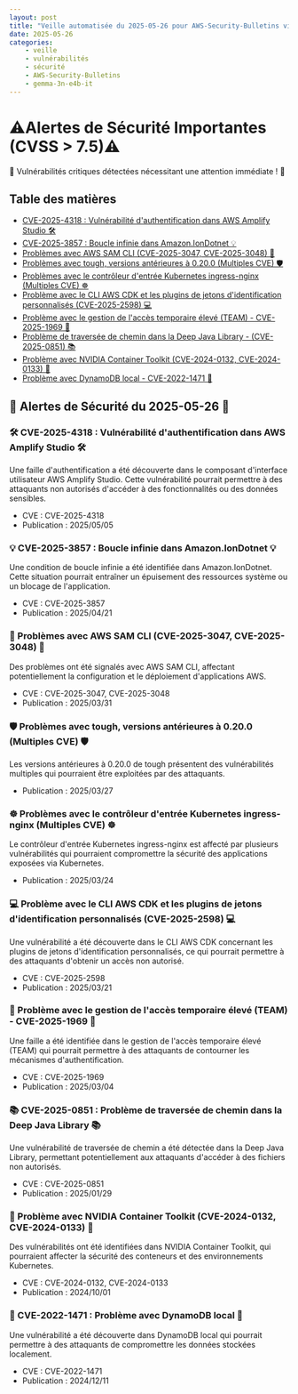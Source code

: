 ```yaml
---
layout: post
title: "Veille automatisée du 2025-05-26 pour AWS-Security-Bulletins via Gemini gemma-3n-e4b-it"
date: 2025-05-26
categories:
    - veille
    - vulnérabilités
    - sécurité
    - AWS-Security-Bulletins
    - gemma-3n-e4b-it
---
```

# ⚠️Alertes de Sécurité Importantes (CVSS > 7.5)⚠️
🚨 Vulnérabilités critiques détectées nécessitant une attention immédiate ! 🚨

## Table des matières
* [CVE-2025-4318 : Vulnérabilité d'authentification dans AWS Amplify Studio 🛠️](https://aws.amazon.com/security/security-bulletins/AWS-2025-010/)
* [CVE-2025-3857 : Boucle infinie dans Amazon.IonDotnet 💡](https://aws.amazon.com/security/security-bulletins/AWS-2025-009/)
* [Problèmes avec AWS SAM CLI (CVE-2025-3047, CVE-2025-3048) 🚀](https://aws.amazon.com/security/security-bulletins/AWS-2025-008/)
* [Problèmes avec tough, versions antérieures à 0.20.0 (Multiples CVE) 🛡️](https://aws.amazon.com/security/security-bulletins/AWS-2025-007/)
* [Problèmes avec le contrôleur d'entrée Kubernetes ingress-nginx (Multiples CVE) ☸️](https://aws.amazon.com/security/security-bulletins/AWS-2025-006/)
* [Problème avec le CLI AWS CDK et les plugins de jetons d'identification personnalisés (CVE-2025-2598) 💻](https://aws.amazon.com/security/security-bulletins/AWS-2025-005/)
* [Problème avec le gestion de l'accès temporaire élevé (TEAM) - CVE-2025-1969 🔑](https://aws.amazon.com/security/security-bulletins/AWS-2025-004/)
* [Problème de traversée de chemin dans la Deep Java Library - (CVE-2025-0851) 📚](https://aws.amazon.com/security/security-bulletins/AWS-2025-003/)
* [Problème avec NVIDIA Container Toolkit (CVE-2024-0132, CVE-2024-0133) 🐳](https://aws.amazon.com/security/security-bulletins/AWS-2024-010/)
* [Problème avec DynamoDB local - CVE-2022-1471 💾](https://aws.amazon.com/security/security-bulletins/AWS-2024-014/)

## 📅 Alertes de Sécurité du 2025-05-26 📅

### 🛠️ CVE-2025-4318 : Vulnérabilité d'authentification dans AWS Amplify Studio 🛠️
Une faille d'authentification a été découverte dans le composant d'interface utilisateur AWS Amplify Studio. Cette vulnérabilité pourrait permettre à des attaquants non autorisés d'accéder à des fonctionnalités ou des données sensibles. 
* CVE : CVE-2025-4318
* Publication : 2025/05/05

### 💡 CVE-2025-3857 : Boucle infinie dans Amazon.IonDotnet 💡
Une condition de boucle infinie a été identifiée dans Amazon.IonDotnet. Cette situation pourrait entraîner un épuisement des ressources système ou un blocage de l'application.
* CVE : CVE-2025-3857
* Publication : 2025/04/21

### 🚀 Problèmes avec AWS SAM CLI (CVE-2025-3047, CVE-2025-3048) 🚀
Des problèmes ont été signalés avec AWS SAM CLI, affectant potentiellement la configuration et le déploiement d'applications AWS.
* CVE : CVE-2025-3047, CVE-2025-3048
* Publication : 2025/03/31

### 🛡️ Problèmes avec tough, versions antérieures à 0.20.0 (Multiples CVE) 🛡️
Les versions antérieures à 0.20.0 de tough présentent des vulnérabilités multiples qui pourraient être exploitées par des attaquants.
* Publication : 2025/03/27

### ☸️ Problèmes avec le contrôleur d'entrée Kubernetes ingress-nginx (Multiples CVE) ☸️
Le contrôleur d'entrée Kubernetes ingress-nginx est affecté par plusieurs vulnérabilités qui pourraient compromettre la sécurité des applications exposées via Kubernetes.
* Publication : 2025/03/24

### 💻 Problème avec le CLI AWS CDK et les plugins de jetons d'identification personnalisés (CVE-2025-2598) 💻
Une vulnérabilité a été découverte dans le CLI AWS CDK concernant les plugins de jetons d'identification personnalisés, ce qui pourrait permettre à des attaquants d'obtenir un accès non autorisé.
* CVE : CVE-2025-2598
* Publication : 2025/03/21

### 🔑 Problème avec le gestion de l'accès temporaire élevé (TEAM) - CVE-2025-1969 🔑
Une faille a été identifiée dans le gestion de l'accès temporaire élevé (TEAM) qui pourrait permettre à des attaquants de contourner les mécanismes d'authentification.
* CVE : CVE-2025-1969
* Publication : 2025/03/04

### 📚 CVE-2025-0851 : Problème de traversée de chemin dans la Deep Java Library 📚
Une vulnérabilité de traversée de chemin a été détectée dans la Deep Java Library, permettant potentiellement aux attaquants d'accéder à des fichiers non autorisés.
* CVE : CVE-2025-0851
* Publication : 2025/01/29

### 🐳 Problème avec NVIDIA Container Toolkit (CVE-2024-0132, CVE-2024-0133) 🐳
Des vulnérabilités ont été identifiées dans NVIDIA Container Toolkit, qui pourraient affecter la sécurité des conteneurs et des environnements Kubernetes.
* CVE : CVE-2024-0132, CVE-2024-0133
* Publication : 2024/10/01

### 💾 CVE-2022-1471 : Problème avec DynamoDB local 💾
Une vulnérabilité a été découverte dans DynamoDB local qui pourrait permettre à des attaquants de compromettre les données stockées localement.
* CVE : CVE-2022-1471
* Publication : 2024/12/11

